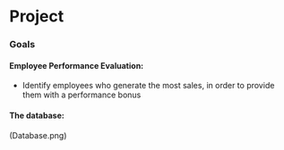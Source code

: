 # Project
### Goals
#### Employee Performance Evaluation:
- Identify employees who generate the most sales, in order to provide them with a performance bonus
#### The database:
(Database.png)
